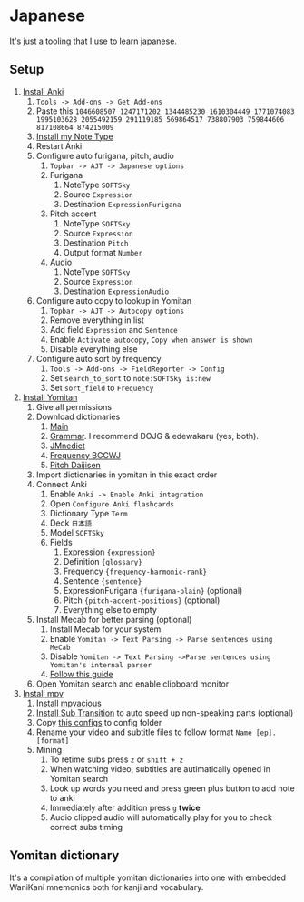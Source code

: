 # Japanese

It's just a tooling that I use to learn japanese.

## Setup

1. [Install Anki](https://apps.ankiweb.net/)
   1. `Tools -> Add-ons -> Get Add-ons`
   2. Paste this `1046608507 1247171202 1344485230 1610304449 1771074083 1995103628 2055492159 291119185 569864517 738807903 759844606 817108664 874215009`
   3. [Install my Note Type](https://github.com/SoundOfTheSky/japanese/raw/refs/heads/main/dist/Notetype.zip)
   4. Restart Anki
   5. Configure auto furigana, pitch, audio
      1. `Topbar -> AJT -> Japanese options`
      2. Furigana
         1. NoteType `SOFTSky`
         2. Source `Expression`
         3. Destination `ExpressionFurigana`
      3. Pitch accent
         1. NoteType `SOFTSky`
         2. Source `Expression`
         3. Destination `Pitch`
         4. Output format `Number`
      4. Audio
         1. NoteType `SOFTSky`
         2. Source `Expression`
         3. Destination `ExpressionAudio`
   6. Configure auto copy to lookup in Yomitan
      1. `Topbar -> AJT -> Autocopy options`
      2. Remove everything in list
      3. Add field `Expression` and `Sentence`
      4. Enable `Activate autocopy`, `Copy when answer is shown`
      5. Disable everything else
   7. Configure auto sort by frequency
      1. `Tools -> Add-ons -> FieldReporter -> Config`
      2. Set `search_to_sort` to `note:SOFTSky is:new`
      3. Set `sort_field` to `Frequency`
2. [Install Yomitan](https://yomitan.wiki/)
   1. Give all permissions
   2. Download dictionaries
      1. [Main](https://github.com/SoundOfTheSky/japanese/raw/refs/heads/main/dist/Sky.zip)
      2. [Grammar](https://github.com/aiko-tanaka/Grammar-Dictionaries?tab=readme-ov-file). I recommend DOJG & edewakaru (yes, both).
      3. [JMnedict](https://github.com/yomidevs/jmdict-yomitan)
      4. [Frequency BCCWJ](https://github.com/Kuuuube/yomitan-dictionaries?tab=readme-ov-file#bccwj-suw-luw-combined)
      5. [Pitch Daijisen](https://drive.google.com/file/d/13NvR5uQ1zAIpvAcSee0bEEvENILbFGbL/view)
   3. Import dictionaries in yomitan in this exact order
   4. Connect Anki
      1. Enable `Anki -> Enable Anki integration`
      2. Open `Configure Anki flashcards`
      3. Dictionary Type `Term`
      4. Deck `日本語`
      5. Model `SOFTSky`
      6. Fields
         1. Expression `{expression}`
         2. Definition `{glossary}`
         3. Frequency `{frequency-harmonic-rank}`
         4. Sentence `{sentence}`
         5. ExpressionFurigana `{furigana-plain}` (optional)
         6. Pitch `{pitch-accent-positions}` (optional)
         7. Everything else to empty
   5. Install Mecab for better parsing (optional)
      1. Install Mecab for your system
      2. Enable `Yomitan -> Text Parsing -> Parse sentences using MeCab`
      3. Disable `Yomitan -> Text Parsing ->Parse sentences using Yomitan's internal parser`
      4. [Follow this guide](https://github.com/yomidevs/yomitan-mecab-installer/blob/master/README.md)
   6. Open Yomitan search and enable clipboard monitor
3. [Install mpv](https://mpv.io/)
   1. [Install mpvacious](https://github.com/Ajatt-Tools/mpvacious)
   2. [Install Sub Transition](https://github.com/Ajatt-Tools/sub-transition) to auto speed up non-speaking parts (optional)
   3. Copy [this configs](https://github.com/SoundOfTheSky/japanese/tree/master/mpv) to config folder
   4. Rename your video and subtitle files to follow format `Name [ep].[format]`
   5. Mining
      1. To retime subs press `z` or `shift + z`
      2. When watching video, subtitles are autimatically opened in Yomitan search
      3. Look up words you need and press green plus button to add note to anki
      4. Immediately after addition press `g` __twice__
      5. Audio clipped audio will automatically play for you to check correct subs timing

## Yomitan dictionary

It's a compilation of multiple yomitan dictionaries into one with embedded WaniKani mnemonics both for kanji and vocabulary.
